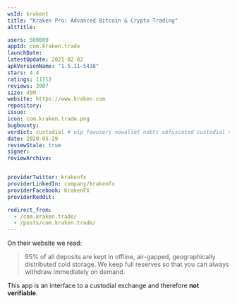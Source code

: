 ```yaml
---
wsId: krakent
title: "Kraken Pro: Advanced Bitcoin & Crypto Trading"
altTitle:

users: 500000
appId: com.kraken.trade
launchDate:
latestUpdate: 2021-02-02
apkVersionName: "1.5.11-5438"
stars: 4.4
ratings: 11112
reviews: 3907
size: 45M
website: https://www.kraken.com
repository:
issue:
icon: com.kraken.trade.png
bugbounty:
verdict: custodial # wip fewusers nowallet nobtc obfuscated custodial nosource nonverifiable reproducible bounty defunct
date: 2020-05-29
reviewStale: true
signer:
reviewArchive:


providerTwitter: krakenfx
providerLinkedIn: company/krakenfx
providerFacebook: KrakenFX
providerReddit:

redirect_from:
  - /com.kraken.trade/
  - /posts/com.kraken.trade/
---
```



On their website we read:

> 95% of all deposits are kept in offline, air-gapped, geographically
  distributed cold storage. We keep full reserves so that you can always
  withdraw immediately on demand.

This app is an interface to a custodial exchange and therefore **not
verifiable**.
